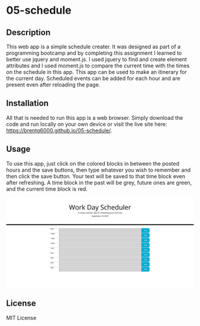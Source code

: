 # 05-schedule

## Description

This web app is a simple schedule creater. It was designed as part of a programming bootcamp and by completing this assignment I learned to better use jquery and moment.js. I used jquery to find and create element attributes and I used moment.js to compare the current time with the times on the schedule in this app. This app can be used to make an itinerary for the current day. Scheduled events can be added for each hour and are present even after reloading the page.

## Installation

All that is needed to run this app is a web browser. Simply download the code and run locally on your own device or visit the live site here: https://brentg6000.github.io/05-schedule/.

## Usage

To use this app, just click on the colored blocks in between the posted hours and the save buttons, then type whatever you wish to remember and then click the save button. Your text will be saved to that time block even after refreshing. A time block in the past will be grey, future ones are green, and the current time block is red.

![alt screenshot](/assets/images/screenshot.png)
    

## License

MIT License